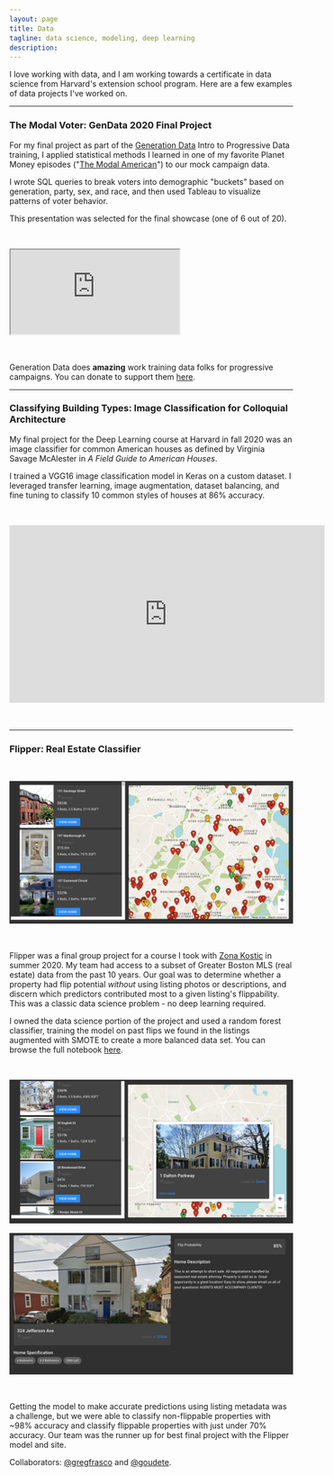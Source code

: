 ```yaml
---
layout: page
title: Data
tagline: data science, modeling, deep learning
description: 
---
```


I love working with data, and I am working towards a certificate in data science from Harvard's extension school program. Here are a few examples of data projects I've worked on.

---

### The Modal Voter: GenData 2020 Final Project

For my final project as part of the [Generation Data](https://www.generationdata.org/) Intro to Progressive Data training, I applied statistical methods I learned in one of my favorite Planet Money episodes ("[The Modal American](https://www.npr.org/2019/08/28/755191639/episode-936-the-modal-american)") to our mock campaign data. 

I wrote SQL queries to break voters into demographic "buckets" based on generation, party, sex, and race, and then used Tableau to visualize patterns of voter behavior. 

This presentation was selected for the final showcase (one of 6 out of 20). 

<br/>

<p align="center">
  <div class="responsive-google-slides">
    <iframe src="https://docs.google.com/presentation/d/e/2PACX-1vRKqgFYAkmTfBKqVjd9hVLthhHHL5RDHiReA8icFVauVOcRKc269TvHOIBdzhyzXw/embed?start=false"></iframe>
    </div>
</p>

<br/>

Generation Data does **amazing** work training data folks for progressive campaigns. You can donate to support them [here](https://secure.actblue.com/donate/generationdata).

---

### Classifying Building Types: Image Classification for Colloquial Architecture

My final project for the Deep Learning course at Harvard in fall 2020 was an image classifier for common American houses as defined by Virginia Savage McAlester in _A Field Guide to American Houses_. 

I trained a VGG16 image classification model in Keras on a custom dataset. I leveraged transfer learning, image augmentation, dataset balancing, and fine tuning to classify 10 common styles of houses at 86% accuracy.

<br/>

<p align="center">
  <div class="responsive-youtube">
    <iframe width="560" height="315" src="https://www.youtube.com/embed/4UlEgA22lpE" frameborder="0" allow="accelerometer; autoplay; clipboard-write; encrypted-media; gyroscope; picture-in-picture" allowfullscreen></iframe>
    </div>
</p> 

<br/>

---

### Flipper: Real Estate Classifier

<br/>

<p align="center"><img src="../assets/images/flipper1.png" alt="Flipper" width="600"/></p>

<br/>

Flipper was a final group project for a course I took with [Zona Kostic](https://www.zonakostic.com/about.html) in summer 2020. My team had access to a subset of Greater Boston MLS (real estate) data from the past 10 years. Our goal was to determine whether a property had flip potential _without_ using listing photos or descriptions, and discern which predictors contributed most to a given listing's flippability. This was a classic data science problem - no deep learning required. 

I owned the data science portion of the project and used a random forest classifier, training the model on past flips we found in the listings augmented with SMOTE to create a more balanced data set. You can browse the full notebook [here](https://github.com/gregfrasco/real-estate-price-predictions/blob/master/notebooks/basic_model.ipynb).

<br/>

<p align="center"><img src="../assets/images/flipper2.png" alt="Flipper" width="600"/></p>
<p align="center"><img src="../assets/images/flipper3.png" alt="Flipper" width="600"/></p>

<br/>

Getting the model to make accurate predictions using listing metadata was a challenge, but we were able to classify non-flippable properties with ~98% accuracy and classify flippable properties with just under 70% accuracy. Our team was the runner up for best final project with the Flipper model and site.

Collaborators: [@gregfrasco](https://github.com/gregfrasco) and [@goudete](https://github.com/goudete).
